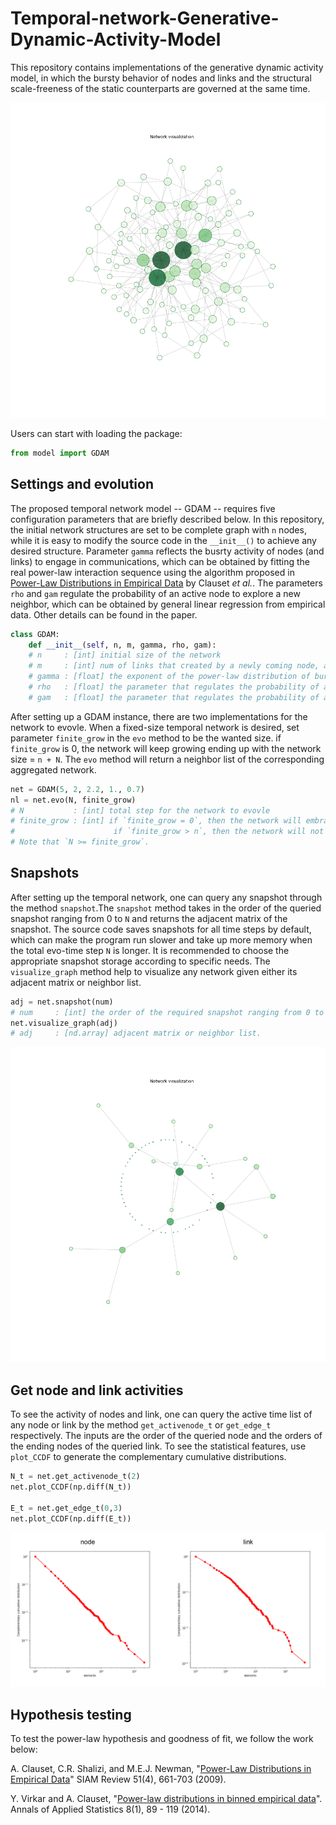 # Temporal-network-Generative-Dynamic-Activity-Model
This repository contains implementations of the generative dynamic activity model, in which the bursty behavior of nodes and links and the structural scale-freeness of the static counterparts are governed at the same time. 

![image](https://github.com/Guyu98/Temporal-network-Generative-Dynamic-Activity-Model/blob/main/pic/aggregated%20static%20network.png)

Users can start with loading the package:
```python
from model import GDAM
```
  
  
  
## Settings and evolution
The proposed temporal network model -- GDAM -- requires five configuration parameters that are briefly described below. In this repository, the initial network structures are set to be complete graph with `n` nodes, while it is easy to modify the source code in the `__init__()` to achieve any desired structure. Parameter `gamma` reflects the busrty activity of nodes (and links) to engage in communications, which can be obtained by fitting the real power-law interaction sequence using the algorithm proposed in [Power-Law Distributions in Empirical Data](https://doi.org/10.1137/070710111) by Clauset *et al.*. The parameters `rho` and `gam` regulate the probability of an active node to explore a new neighbor, which can be obtained by general linear regression from empirical data. Other details can be found in the paper.

```python
class GDAM:
    def __init__(self, n, m, gamma, rho, gam):
    # n     : [int] initial size of the network
    # m     : [int] num of links that created by a newly coming node, also the minimum degree of the aggregated network
    # gamma : [float] the exponent of the power-law distribution of bursty node and link activities
    # rho   : [float] the parameter that regulates the probability of an active node to create a new link according to the size of the network
    # gam   : [float] the parameter that regulates the probability of an active node to create a new link according to its own degree
```

After setting up a GDAM instance, there are two implementations for the network to evovle. When a fixed-size temporal network is desired, set parameter `finite_grow` in the `evo` method to be the wanted size.
if `finite_grow` is 0, the network will keep growing ending up with the network size = `n + N`.
The `evo` method will return a neighbor list of the corresponding aggregated network.
```python
net = GDAM(5, 2, 2.2, 1., 0.7)
nl = net.evo(N, finite_grow)
# N           : [int] total step for the network to evovle  
# finite_grow : [int] if `finite_grow = 0`, then the network will embrace a newly coming node every step ending up with the network size = `n + N`, e.g. net.evo(1000, 0).
#                      if `finite_grow > n`, then the network will not take in any newly coming node after the network size = `finite_grow`, e.g. net.evo(1000, 20).
# Note that `N >= finite_grow`. 
```

## Snapshots
After setting up the temporal network, one can query any snapshot through the method `snapshot`.The `snapshot` method takes in the order of the queried snapshot ranging from 0 to `N` and returns the adjacent matrix of the snapshot. The source code saves snapshots for all time steps by default, which can make the program run slower and take up more memory when the total evo-time step `N` is longer. It is recommended to choose the appropriate snapshot storage according to specific needs. The `visualize_graph` method help to visualize any network given either its adjacent matrix or neighbor list.
```python
adj = net.snapshot(num)
# num     : [int] the order of the required snapshot ranging from 0 to N, e.g. net.snapshot(65).
net.visualize_graph(adj)
# adj     : [nd.array] adjacent matrix or neighbor list.
```
![image](https://github.com/Guyu98/Temporal-network-Generative-Dynamic-Activity-Model/blob/main/pic/snapshot.png)

## Get node and link activities
To see the activity of nodes and link, one can query the active time list of any node or link by the method `get_activenode_t` or `get_edge_t` respectively. The inputs are the order of the queried node and the orders of the ending nodes of the queried link. To see the statistical features, use `plot_CCDF` to generate the complementary cumulative distributions.

```python
N_t = net.get_activenode_t(2)
net.plot_CCDF(np.diff(N_t))

E_t = net.get_edge_t(0,3)
net.plot_CCDF(np.diff(E_t))
```
![image](https://github.com/Guyu98/Temporal-network-Generative-Dynamic-Activity-Model/blob/main/pic/activity.png)

## Hypothesis testing 
To test the power-law hypothesis and goodness of fit, we follow the work below:


A. Clauset, C.R. Shalizi, and M.E.J. Newman, "[Power-Law Distributions in Empirical Data](https://doi.org/10.1137/070710111)" SIAM Review 51(4), 661-703 (2009).


Y. Virkar and A. Clauset, "[Power-law distributions in binned empirical data](https://arxiv.org/abs/1208.3524)". Annals of Applied Statistics 8(1), 89 - 119 (2014).





